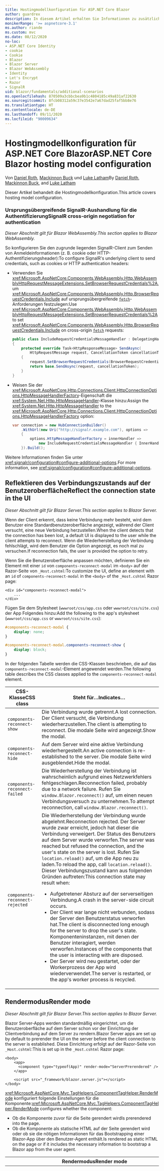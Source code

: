```yaml
---
title: Hostingmodellkonfiguration für ASP.NET Core Blazor
author: guardrex
description: In diesem Artikel erhalten Sie Informationen zu zusätzlichen Szenarios für die Blazor-Hostingmodellkonfiguration in ASP.NET Core.
monikerRange: '>= aspnetcore-3.1'
ms.author: riande
ms.custom: mvc
ms.date: 08/12/2020
no-loc:
- ASP.NET Core Identity
- cookie
- Cookie
- Blazor
- Blazor Server
- Blazor WebAssembly
- Identity
- Let's Encrypt
- Razor
- SignalR
uid: blazor/fundamentals/additional-scenarios
ms.openlocfilehash: 870509a3cbbcbea9b1c4804185c49a831af22630
ms.sourcegitcommit: 8fcb08312a59c37e3542e7a67dad25faf5bb8e76
ms.translationtype: HT
ms.contentlocale: de-DE
ms.lasthandoff: 09/11/2020
ms.locfileid: "90009634"
---
```

# <a name="aspnet-core-no-locblazor-hosting-model-configuration"></a><span data-ttu-id="02d4d-103">Hostingmodellkonfiguration für ASP.NET Core Blazor</span><span class="sxs-lookup"><span data-stu-id="02d4d-103">ASP.NET Core Blazor hosting model configuration</span></span>

<span data-ttu-id="02d4d-104">Von [Daniel Roth](https://github.com/danroth27), [Mackinnon Buck](https://github.com/MackinnonBuck) und [Luke Latham](https://github.com/guardrex)</span><span class="sxs-lookup"><span data-stu-id="02d4d-104">By [Daniel Roth](https://github.com/danroth27), [Mackinnon Buck](https://github.com/MackinnonBuck), and [Luke Latham](https://github.com/guardrex)</span></span>

<span data-ttu-id="02d4d-105">Dieser Artikel behandelt die Hostingmodellkonfiguration.</span><span class="sxs-lookup"><span data-stu-id="02d4d-105">This article covers hosting model configuration.</span></span>

### <a name="no-locsignalr-cross-origin-negotiation-for-authentication"></a><span data-ttu-id="02d4d-106">Ursprungsübergreifende SignalR-Aushandlung für die Authentifizierung</span><span class="sxs-lookup"><span data-stu-id="02d4d-106">SignalR cross-origin negotiation for authentication</span></span>

<span data-ttu-id="02d4d-107">*Dieser Abschnitt gilt für Blazor WebAssembly.*</span><span class="sxs-lookup"><span data-stu-id="02d4d-107">*This section applies to Blazor WebAssembly.*</span></span>

<span data-ttu-id="02d4d-108">So konfigurieren Sie den zugrunde liegenden SignalR-Client zum Senden von Anmeldeinformationen (z. B. cookie oder HTTP-Authentifizierungsheader):</span><span class="sxs-lookup"><span data-stu-id="02d4d-108">To configure SignalR's underlying client to send credentials, such as cookies or HTTP authentication headers:</span></span>

* <span data-ttu-id="02d4d-109">Verwenden Sie <xref:Microsoft.AspNetCore.Components.WebAssembly.Http.WebAssemblyHttpRequestMessageExtensions.SetBrowserRequestCredentials%2A>, um <xref:Microsoft.AspNetCore.Components.WebAssembly.Http.BrowserRequestCredentials.Include> auf ursprungsübergreifende [`fetch`](https://developer.mozilla.org/docs/Web/API/Fetch_API/Using_Fetch)-Anforderungen festzulegen:</span><span class="sxs-lookup"><span data-stu-id="02d4d-109">Use <xref:Microsoft.AspNetCore.Components.WebAssembly.Http.WebAssemblyHttpRequestMessageExtensions.SetBrowserRequestCredentials%2A> to set <xref:Microsoft.AspNetCore.Components.WebAssembly.Http.BrowserRequestCredentials.Include> on cross-origin [`fetch`](https://developer.mozilla.org/docs/Web/API/Fetch_API/Using_Fetch) requests:</span></span>

  ```csharp
  public class IncludeRequestCredentialsMessageHandler : DelegatingHandler
  {
      protected override Task<HttpResponseMessage> SendAsync(
          HttpRequestMessage request, CancellationToken cancellationToken)
      {
          request.SetBrowserRequestCredentials(BrowserRequestCredentials.Include);
          return base.SendAsync(request, cancellationToken);
      }
  }
  ```

* <span data-ttu-id="02d4d-110">Weisen Sie der <xref:Microsoft.AspNetCore.Http.Connections.Client.HttpConnectionOptions.HttpMessageHandlerFactory>-Eigenschaft die <xref:System.Net.Http.HttpMessageHandler>-Klasse hinzu:</span><span class="sxs-lookup"><span data-stu-id="02d4d-110">Assign the <xref:System.Net.Http.HttpMessageHandler> to the <xref:Microsoft.AspNetCore.Http.Connections.Client.HttpConnectionOptions.HttpMessageHandlerFactory> option:</span></span>

  ```csharp
  var connection = new HubConnectionBuilder()
      .WithUrl(new Uri("http://signalr.example.com"), options =>
      {
          options.HttpMessageHandlerFactory = innerHandler => 
              new IncludeRequestCredentialsMessageHandler { InnerHandler = innerHandler };
      }).Build();
  ```

<span data-ttu-id="02d4d-111">Weitere Informationen finden Sie unter <xref:signalr/configuration#configure-additional-options>.</span><span class="sxs-lookup"><span data-stu-id="02d4d-111">For more information, see <xref:signalr/configuration#configure-additional-options>.</span></span>

## <a name="reflect-the-connection-state-in-the-ui"></a><span data-ttu-id="02d4d-112">Reflektieren des Verbindungszustands auf der Benutzeroberfläche</span><span class="sxs-lookup"><span data-stu-id="02d4d-112">Reflect the connection state in the UI</span></span>

<span data-ttu-id="02d4d-113">*Dieser Abschnitt gilt für Blazor Server.*</span><span class="sxs-lookup"><span data-stu-id="02d4d-113">*This section applies to Blazor Server.*</span></span>

<span data-ttu-id="02d4d-114">Wenn der Client erkennt, dass keine Verbindung mehr besteht, wird dem Benutzer eine Standardbenutzeroberfläche angezeigt, während der Client versucht, eine neue Verbindung herzustellen.</span><span class="sxs-lookup"><span data-stu-id="02d4d-114">When the client detects that the connection has been lost, a default UI is displayed to the user while the client attempts to reconnect.</span></span> <span data-ttu-id="02d4d-115">Wenn die Wiederherstellung der Verbindung fehlschlägt, wird dem Benutzer die Option angezeigt, es noch mal zu versuchen.</span><span class="sxs-lookup"><span data-stu-id="02d4d-115">If reconnection fails, the user is provided the option to retry.</span></span>

<span data-ttu-id="02d4d-116">Wenn Sie die Benutzeroberfläche anpassen möchten, definieren Sie ein Element mit einer `id` von `components-reconnect-modal` im `<body>` auf der Razor-Seite von `_Host.cshtml`:</span><span class="sxs-lookup"><span data-stu-id="02d4d-116">To customize the UI, define an element with an `id` of `components-reconnect-modal` in the `<body>` of the `_Host.cshtml` Razor page:</span></span>

```cshtml
<div id="components-reconnect-modal">
    ...
</div>
```

<span data-ttu-id="02d4d-117">Fügen Sie dem Stylesheet (`wwwroot/css/app.css` oder `wwwroot/css/site.css`) der App Folgendes hinzu:</span><span class="sxs-lookup"><span data-stu-id="02d4d-117">Add the following to the app's stylesheet (`wwwroot/css/app.css` or `wwwroot/css/site.css`):</span></span>

```css
#components-reconnect-modal {
    display: none;
}

#components-reconnect-modal.components-reconnect-show {
    display: block;
}
```

<span data-ttu-id="02d4d-118">In der folgenden Tabelle werden die CSS-Klassen beschrieben, die auf das `components-reconnect-modal`-Element angewendet werden.</span><span class="sxs-lookup"><span data-stu-id="02d4d-118">The following table describes the CSS classes applied to the `components-reconnect-modal` element.</span></span>

| <span data-ttu-id="02d4d-119">CSS-Klasse</span><span class="sxs-lookup"><span data-stu-id="02d4d-119">CSS class</span></span>                       | <span data-ttu-id="02d4d-120">Steht für&hellip;</span><span class="sxs-lookup"><span data-stu-id="02d4d-120">Indicates&hellip;</span></span> |
| ------------------------------- | ----------------- |
| `components-reconnect-show`     | <span data-ttu-id="02d4d-121">Die Verbindung wurde getrennt.</span><span class="sxs-lookup"><span data-stu-id="02d4d-121">A lost connection.</span></span> <span data-ttu-id="02d4d-122">Der Client versucht, die Verbindung wiederherzustellen.</span><span class="sxs-lookup"><span data-stu-id="02d4d-122">The client is attempting to reconnect.</span></span> <span data-ttu-id="02d4d-123">Die modale Seite wird angezeigt.</span><span class="sxs-lookup"><span data-stu-id="02d4d-123">Show the modal.</span></span> |
| `components-reconnect-hide`     | <span data-ttu-id="02d4d-124">Auf dem Server wird eine aktive Verbindung wiederhergestellt.</span><span class="sxs-lookup"><span data-stu-id="02d4d-124">An active connection is re-established to the server.</span></span> <span data-ttu-id="02d4d-125">Die modale Seite wird ausgeblendet.</span><span class="sxs-lookup"><span data-stu-id="02d4d-125">Hide the modal.</span></span> |
| `components-reconnect-failed`   | <span data-ttu-id="02d4d-126">Die Wiederherstellung der Verbindung ist wahrscheinlich aufgrund eines Netzwerkfehlers fehlgeschlagen.</span><span class="sxs-lookup"><span data-stu-id="02d4d-126">Reconnection failed, probably due to a network failure.</span></span> <span data-ttu-id="02d4d-127">Rufen Sie `window.Blazor.reconnect()` auf, um einen neuen Verbindungsversuch zu unternehmen.</span><span class="sxs-lookup"><span data-stu-id="02d4d-127">To attempt reconnection, call `window.Blazor.reconnect()`.</span></span> |
| `components-reconnect-rejected` | <span data-ttu-id="02d4d-128">Die Wiederherstellung der Verbindung wurde abgelehnt.</span><span class="sxs-lookup"><span data-stu-id="02d4d-128">Reconnection rejected.</span></span> <span data-ttu-id="02d4d-129">Der Server wurde zwar erreicht, jedoch hat dieser die Verbindung verweigert. Der Status des Benutzers auf dem Server wurde verworfen.</span><span class="sxs-lookup"><span data-stu-id="02d4d-129">The server was reached but refused the connection, and the user's state on the server is lost.</span></span> <span data-ttu-id="02d4d-130">Rufen Sie `location.reload()` auf, um die App neu zu laden.</span><span class="sxs-lookup"><span data-stu-id="02d4d-130">To reload the app, call `location.reload()`.</span></span> <span data-ttu-id="02d4d-131">Dieser Verbindungszustand kann aus folgenden Gründen auftreten:</span><span class="sxs-lookup"><span data-stu-id="02d4d-131">This connection state may result when:</span></span><ul><li><span data-ttu-id="02d4d-132">Aufgetretener Absturz auf der serverseitigen Verbindung.</span><span class="sxs-lookup"><span data-stu-id="02d4d-132">A crash in the server-side circuit occurs.</span></span></li><li><span data-ttu-id="02d4d-133">Der Client war lange nicht verbunden, sodass der Server den Benutzerstatus verworfen hat.</span><span class="sxs-lookup"><span data-stu-id="02d4d-133">The client is disconnected long enough for the server to drop the user's state.</span></span> <span data-ttu-id="02d4d-134">Komponenteninstanzen, mit denen der Benutzer interagiert, werden verworfen.</span><span class="sxs-lookup"><span data-stu-id="02d4d-134">Instances of the components that the user is interacting with are disposed.</span></span></li><li><span data-ttu-id="02d4d-135">Der Server wird neu gestartet, oder der Workerprozess der App wird wiederverwendet.</span><span class="sxs-lookup"><span data-stu-id="02d4d-135">The server is restarted, or the app's worker process is recycled.</span></span></li></ul> |

## <a name="render-mode"></a><span data-ttu-id="02d4d-136">Rendermodus</span><span class="sxs-lookup"><span data-stu-id="02d4d-136">Render mode</span></span>

<span data-ttu-id="02d4d-137">*Dieser Abschnitt gilt für Blazor Server.*</span><span class="sxs-lookup"><span data-stu-id="02d4d-137">*This section applies to Blazor Server.*</span></span>

<span data-ttu-id="02d4d-138">Blazor Server-Apps werden standardmäßig eingerichtet, um die Benutzeroberfläche auf dem Server schon vor der Einrichtung der Clientverbindung auf dem Server zu rendern.</span><span class="sxs-lookup"><span data-stu-id="02d4d-138">Blazor Server apps are set up by default to prerender the UI on the server before the client connection to the server is established.</span></span> <span data-ttu-id="02d4d-139">Diese Einrichtung erfolgt auf der Razor-Seite von `_Host.cshtml`:</span><span class="sxs-lookup"><span data-stu-id="02d4d-139">This is set up in the `_Host.cshtml` Razor page:</span></span>

```cshtml
<body>
    <app>
      <component type="typeof(App)" render-mode="ServerPrerendered" />
    </app>

    <script src="_framework/blazor.server.js"></script>
</body>
```

<span data-ttu-id="02d4d-140"><xref:Microsoft.AspNetCore.Mvc.TagHelpers.ComponentTagHelper.RenderMode> konfiguriert folgende Einstellungen für die Komponente:</span><span class="sxs-lookup"><span data-stu-id="02d4d-140"><xref:Microsoft.AspNetCore.Mvc.TagHelpers.ComponentTagHelper.RenderMode> configures whether the component:</span></span>

* <span data-ttu-id="02d4d-141">Ob die Komponente zuvor für die Seite gerendert wird</span><span class="sxs-lookup"><span data-stu-id="02d4d-141">Is prerendered into the page.</span></span>
* <span data-ttu-id="02d4d-142">Ob die Komponente als statische HTML auf der Seite gerendert wird oder ob sie die nötigen Informationen für das Bootstrapping einer Blazor-App über den Benutzer-Agent enthält.</span><span class="sxs-lookup"><span data-stu-id="02d4d-142">Is rendered as static HTML on the page or if it includes the necessary information to bootstrap a Blazor app from the user agent.</span></span>

| <span data-ttu-id="02d4d-143">Rendermodus</span><span class="sxs-lookup"><span data-stu-id="02d4d-143">Render mode</span></span> | <span data-ttu-id="02d4d-144">Beschreibung</span><span class="sxs-lookup"><span data-stu-id="02d4d-144">Description</span></span> |
| --- | --- |
| <xref:Microsoft.AspNetCore.Mvc.Rendering.RenderMode.ServerPrerendered> | <span data-ttu-id="02d4d-145">Rendert die Komponente in statisches HTML und fügt einen Marker für eine Blazor Server-App hinzu.</span><span class="sxs-lookup"><span data-stu-id="02d4d-145">Renders the component into static HTML and includes a marker for a Blazor Server app.</span></span> <span data-ttu-id="02d4d-146">Wenn der Benutzer-Agent gestartet wird, wird der Marker zum Bootstrapping einer Blazor-App verwendet.</span><span class="sxs-lookup"><span data-stu-id="02d4d-146">When the user-agent starts, this marker is used to bootstrap a Blazor app.</span></span> |
| <xref:Microsoft.AspNetCore.Mvc.Rendering.RenderMode.Server> | <span data-ttu-id="02d4d-147">Rendert einen Marker für eine Blazor Server-App.</span><span class="sxs-lookup"><span data-stu-id="02d4d-147">Renders a marker for a Blazor Server app.</span></span> <span data-ttu-id="02d4d-148">Die Ausgabe der Komponente ist nicht enthalten.</span><span class="sxs-lookup"><span data-stu-id="02d4d-148">Output from the component isn't included.</span></span> <span data-ttu-id="02d4d-149">Wenn der Benutzer-Agent gestartet wird, wird der Marker zum Bootstrapping einer Blazor-App verwendet.</span><span class="sxs-lookup"><span data-stu-id="02d4d-149">When the user-agent starts, this marker is used to bootstrap a Blazor app.</span></span> |
| <xref:Microsoft.AspNetCore.Mvc.Rendering.RenderMode.Static> | <span data-ttu-id="02d4d-150">Rendert die Komponente in statischen HTML-Code.</span><span class="sxs-lookup"><span data-stu-id="02d4d-150">Renders the component into static HTML.</span></span> |

<span data-ttu-id="02d4d-151">Das Rendern von Serverkomponenten über eine statische HTML-Seite wird nicht unterstützt.</span><span class="sxs-lookup"><span data-stu-id="02d4d-151">Rendering server components from a static HTML page isn't supported.</span></span>

## <a name="initialize-the-no-locblazor-circuit"></a><span data-ttu-id="02d4d-152">Initialisieren der Blazor-Verbindung</span><span class="sxs-lookup"><span data-stu-id="02d4d-152">Initialize the Blazor circuit</span></span>

<span data-ttu-id="02d4d-153">*Dieser Abschnitt gilt für Blazor Server.*</span><span class="sxs-lookup"><span data-stu-id="02d4d-153">*This section applies to Blazor Server.*</span></span>

<span data-ttu-id="02d4d-154">Konfigurieren Sie den manuellen Start der [SignalR-Verbindung](xref:blazor/hosting-models#circuits) einer Blazor Server-App in der Datei `Pages/_Host.cshtml`:</span><span class="sxs-lookup"><span data-stu-id="02d4d-154">Configure the manual start of a Blazor Server app's [SignalR circuit](xref:blazor/hosting-models#circuits) in the `Pages/_Host.cshtml` file:</span></span>

* <span data-ttu-id="02d4d-155">Fügen Sie ein `autostart="false"`-Attribut zum `<script>`-Tag für das `blazor.server.js`-Skript hinzu.</span><span class="sxs-lookup"><span data-stu-id="02d4d-155">Add an `autostart="false"` attribute to the `<script>` tag for the `blazor.server.js` script.</span></span>
* <span data-ttu-id="02d4d-156">Fügen Sie ein Skript, das `Blazor.start` aufruft, nach dem Tag `blazor.server.js` des Skripts und innerhalb des schließenden Tags `</body>` ein.</span><span class="sxs-lookup"><span data-stu-id="02d4d-156">Place a script that calls `Blazor.start` after the `blazor.server.js` script's tag and inside the closing `</body>` tag.</span></span>

<span data-ttu-id="02d4d-157">Wenn `autostart` deaktiviert ist, funktionieren alle Aspekte der App, die nicht von der Verbindung abhängen, normal.</span><span class="sxs-lookup"><span data-stu-id="02d4d-157">When `autostart` is disabled, any aspect of the app that doesn't depend on the circuit works normally.</span></span> <span data-ttu-id="02d4d-158">So ist beispielsweise das clientseitige Routing betriebsbereit.</span><span class="sxs-lookup"><span data-stu-id="02d4d-158">For example, client-side routing is operational.</span></span> <span data-ttu-id="02d4d-159">Aspekte, die von der Verbindung abhängen, sind jedoch erst betriebsbereit, nachdem `Blazor.start` aufgerufen wurde.</span><span class="sxs-lookup"><span data-stu-id="02d4d-159">However, any aspect that depends on the circuit isn't operational until `Blazor.start` is called.</span></span> <span data-ttu-id="02d4d-160">Das App-Verhalten ist ohne eine bestehende Verbindung unvorhersehbar.</span><span class="sxs-lookup"><span data-stu-id="02d4d-160">App behavior is unpredictable without an established circuit.</span></span> <span data-ttu-id="02d4d-161">Komponentenmethoden können beispielsweise nicht ausgeführt werden, solange die Verbindung getrennt ist.</span><span class="sxs-lookup"><span data-stu-id="02d4d-161">For example, component methods fail to execute while the circuit is disconnected.</span></span>

### <a name="initialize-no-locblazor-when-the-document-is-ready"></a><span data-ttu-id="02d4d-162">Initialisieren von Blazor, wenn das Dokument bereit ist</span><span class="sxs-lookup"><span data-stu-id="02d4d-162">Initialize Blazor when the document is ready</span></span>

<span data-ttu-id="02d4d-163">So initialisieren Sie die Blazor-App, wenn das Dokument bereit ist:</span><span class="sxs-lookup"><span data-stu-id="02d4d-163">To initialize the Blazor app when the document is ready:</span></span>

```cshtml
<body>

    ...

    <script autostart="false" src="_framework/blazor.server.js"></script>
    <script>
      document.addEventListener("DOMContentLoaded", function() {
        Blazor.start();
      });
    </script>
</body>
```

### <a name="chain-to-the-promise-that-results-from-a-manual-start"></a><span data-ttu-id="02d4d-164">Verketten mit dem `Promise`, der sich aus einem manuellen Start ergibt</span><span class="sxs-lookup"><span data-stu-id="02d4d-164">Chain to the `Promise` that results from a manual start</span></span>

<span data-ttu-id="02d4d-165">Wenn Sie weitere Aufgaben wie etwa eine JS-Interop-Initialisierung ausführen möchten, verwenden Sie `then` für die Verkettung mit dem `Promise`, der sich aus dem manuellen Start der Blazor-App ergibt:</span><span class="sxs-lookup"><span data-stu-id="02d4d-165">To perform additional tasks, such as JS interop initialization, use `then` to chain to the `Promise` that results from a manual Blazor app start:</span></span>

```cshtml
<body>

    ...

    <script autostart="false" src="_framework/blazor.server.js"></script>
    <script>
      Blazor.start().then(function () {
        ...
      });
    </script>
</body>
```

### <a name="configure-the-no-locsignalr-client"></a><span data-ttu-id="02d4d-166">Konfigurieren des SignalR-Clients</span><span class="sxs-lookup"><span data-stu-id="02d4d-166">Configure the SignalR client</span></span>

#### <a name="logging"></a><span data-ttu-id="02d4d-167">Protokollierung</span><span class="sxs-lookup"><span data-stu-id="02d4d-167">Logging</span></span>

<span data-ttu-id="02d4d-168">Zur Konfiguration der SignalR-Clientprotokollierung wird ein Konfigurationsobjekt (`configureSignalR`) übergeben, das `configureLogging` mit der Protokollebene im Client-Generator aufruft.</span><span class="sxs-lookup"><span data-stu-id="02d4d-168">To configure SignalR client logging, pass in a configuration object (`configureSignalR`) that calls `configureLogging` with the log level on the client builder:</span></span>

```cshtml
<body>

    ...

    <script autostart="false" src="_framework/blazor.server.js"></script>
    <script>
      Blazor.start({
        configureSignalR: function (builder) {
          builder.configureLogging("information");
        }
      });
    </script>
</body>
```

<span data-ttu-id="02d4d-169">Im vorherigen Beispiel entspricht `information` der Protokollebene <xref:Microsoft.Extensions.Logging.LogLevel.Information?displayProperty=nameWithType>.</span><span class="sxs-lookup"><span data-stu-id="02d4d-169">In the preceding example, `information` is equivalent to a log level of <xref:Microsoft.Extensions.Logging.LogLevel.Information?displayProperty=nameWithType>.</span></span>

### <a name="modify-the-reconnection-handler"></a><span data-ttu-id="02d4d-170">Ändern des Handlers für die Wiederherstellung einer Verbindung</span><span class="sxs-lookup"><span data-stu-id="02d4d-170">Modify the reconnection handler</span></span>

<span data-ttu-id="02d4d-171">Die Verbindungsereignisse des Handlers für die Wiederherstellung einer Verbindung können geändert werden, um benutzerdefinierte Verhaltensweisen zu erzeugen, z. B. für Folgendes:</span><span class="sxs-lookup"><span data-stu-id="02d4d-171">The reconnection handler's circuit connection events can be modified for custom behaviors, such as:</span></span>

* <span data-ttu-id="02d4d-172">Benachrichtigung an einen Benutzer, wenn die Verbindung unterbrochen wird</span><span class="sxs-lookup"><span data-stu-id="02d4d-172">To notify the user if the connection is dropped.</span></span>
* <span data-ttu-id="02d4d-173">Ausführen der Protokollierung (vom Client), wenn eine Verbindung besteht</span><span class="sxs-lookup"><span data-stu-id="02d4d-173">To perform logging (from the client) when a circuit is connected.</span></span>

<span data-ttu-id="02d4d-174">Zum Ändern der Verbindungsereignisse registrieren Sie Rückrufe für die folgenden Verbindungsänderungen:</span><span class="sxs-lookup"><span data-stu-id="02d4d-174">To modify the connection events, register callbacks for the following connection changes:</span></span>

* <span data-ttu-id="02d4d-175">Unterbrochene Verbindungen verwenden `onConnectionDown`.</span><span class="sxs-lookup"><span data-stu-id="02d4d-175">Dropped connections use `onConnectionDown`.</span></span>
* <span data-ttu-id="02d4d-176">Hergestellte/wieder hergestellte Verbindungen verwenden `onConnectionUp`.</span><span class="sxs-lookup"><span data-stu-id="02d4d-176">Established/re-established connections use `onConnectionUp`.</span></span>

<span data-ttu-id="02d4d-177">**Sowohl** `onConnectionDown` als auch `onConnectionUp` sind obligatorisch:</span><span class="sxs-lookup"><span data-stu-id="02d4d-177">**Both** `onConnectionDown` and `onConnectionUp` must be specified:</span></span>

```cshtml
<body>

    ...

    <script autostart="false" src="_framework/blazor.server.js"></script>
    <script>
      Blazor.start({
        reconnectionHandler: {
          onConnectionDown: (options, error) => console.error(error);
          onConnectionUp: () => console.log("Up, up, and away!");
        }
      });
    </script>
</body>
```

### <a name="adjust-the-reconnection-retry-count-and-interval"></a><span data-ttu-id="02d4d-178">Passen Sie die Anzahl und das Intervall der Wiederholungsversuche zum erneuten Herstellen einer Verbindung an.</span><span class="sxs-lookup"><span data-stu-id="02d4d-178">Adjust the reconnection retry count and interval</span></span>

<span data-ttu-id="02d4d-179">Legen Sie zum Anpassen der Anzahl und des Intervalls der Wiederholungsversuche zum erneuten Herstellen einer Verbindung die zulässige Anzahl von Wiederholungsversuchen (`maxRetries`) und den zulässigen Zeitraum in Millisekunden (`retryIntervalMilliseconds`) für jeden Versuch fest:</span><span class="sxs-lookup"><span data-stu-id="02d4d-179">To adjust the reconnection retry count and interval, set the number of retries (`maxRetries`) and period in milliseconds permitted for each retry attempt (`retryIntervalMilliseconds`):</span></span>

```cshtml
<body>

    ...

    <script autostart="false" src="_framework/blazor.server.js"></script>
    <script>
      Blazor.start({
        reconnectionOptions: {
          maxRetries: 3,
          retryIntervalMilliseconds: 2000
        }
      });
    </script>
</body>
```

## <a name="hide-or-replace-the-reconnection-display"></a><span data-ttu-id="02d4d-180">Ausblenden oder Ersetzen der Anzeige einer erneuten Verbindung</span><span class="sxs-lookup"><span data-stu-id="02d4d-180">Hide or replace the reconnection display</span></span>

<span data-ttu-id="02d4d-181">Legen Sie zum Ausblenden der Anzeige einer erneuten Verbindung das `_reconnectionDisplay` des Handlers für die erneuten Verbindung auf ein leeres Objekt fest (`{}` oder `new Object()`).</span><span class="sxs-lookup"><span data-stu-id="02d4d-181">To hide the reconnection display, set the reconnection handler's `_reconnectionDisplay` to an empty object (`{}` or `new Object()`):</span></span>

```cshtml
<body>

    ...

    <script autostart="false" src="_framework/blazor.server.js"></script>
    <script>
      window.addEventListener('beforeunload', function () {
        Blazor.defaultReconnectionHandler._reconnectionDisplay = {};
      });

      Blazor.start();
    </script>
</body>
```

<span data-ttu-id="02d4d-182">Um die Anzeige einer erneuten Verbindung zu ersetzen, legen Sie im vorherigen Beispiel `_reconnectionDisplay` auf das anzuzeigende Element fest:</span><span class="sxs-lookup"><span data-stu-id="02d4d-182">To replace the reconnection display, set `_reconnectionDisplay` in the preceding example to the element for display:</span></span>

```javascript
Blazor.defaultReconnectionHandler._reconnectionDisplay = 
  document.getElementById("{ELEMENT ID}");
```

<span data-ttu-id="02d4d-183">Der Platzhalter `{ELEMENT ID}` ist die ID des HTML-Elements, das angezeigt werden soll.</span><span class="sxs-lookup"><span data-stu-id="02d4d-183">The placeholder `{ELEMENT ID}` is the ID of the HTML element to display.</span></span>

::: moniker range=">= aspnetcore-5.0"

<span data-ttu-id="02d4d-184">Passen Sie die Verzögerung an, bevor die Anzeige einer erneuten Verbindung angezeigt wird, indem Sie die `transition-delay`-Eigenschaft im CSS (`wwwroot/css/site.css`) der App für das modale Element festlegen.</span><span class="sxs-lookup"><span data-stu-id="02d4d-184">Customize the delay before the reconnection display appears by setting the `transition-delay` property in the app's CSS (`wwwroot/css/site.css`) for the modal element.</span></span> <span data-ttu-id="02d4d-185">Im folgenden Beispiel wird die Übergangsverzögerung von 500 ms (Standard) auf 1.000 ms (1 Sekunde) festgelegt:</span><span class="sxs-lookup"><span data-stu-id="02d4d-185">The following example sets the transition delay from 500 ms (default) to 1,000 ms (1 second):</span></span>

```css
#components-reconnect-modal {
    transition: visibility 0s linear 1000ms;
}
```

::: moniker-end

## <a name="influence-html-head-tag-elements"></a><span data-ttu-id="02d4d-186">Beeinflussen von HTML-`<head>`-Tagelementen</span><span class="sxs-lookup"><span data-stu-id="02d4d-186">Influence HTML `<head>` tag elements</span></span>

<span data-ttu-id="02d4d-187">*Dieser Abschnitt gilt für das anstehende ASP.NET Core 5.0-Release von Blazor WebAssembly und Blazor Server.*</span><span class="sxs-lookup"><span data-stu-id="02d4d-187">*This section applies to the upcoming ASP.NET Core 5.0 release of Blazor WebAssembly and Blazor Server.*</span></span>

<span data-ttu-id="02d4d-188">Beim Rendern fügen die `Title`-, `Link`- und `Meta`-Komponenten Daten in den HTML-`<head>`-Tagelementen hinzu oder aktualisieren diese:</span><span class="sxs-lookup"><span data-stu-id="02d4d-188">When rendered, the `Title`, `Link`, and `Meta` components add or update data in the HTML `<head>` tag elements:</span></span>

```razor
@using Microsoft.AspNetCore.Components.Web.Extensions.Head

<Title Value="{TITLE}" />
<Link href="{URL}" rel="stylesheet" />
<Meta content="{DESCRIPTION}" name="description" />
```

<span data-ttu-id="02d4d-189">Im vorherigen Beispiel sind die Platzhalter für `{TITLE}`, `{URL}` und `{DESCRIPTION}` Zeichenfolgenwerte, Razor-Variablen oder Razor-Ausdrücke.</span><span class="sxs-lookup"><span data-stu-id="02d4d-189">In the preceding example, placeholders for `{TITLE}`, `{URL}`, and `{DESCRIPTION}` are string values, Razor variables, or Razor expressions.</span></span>

<span data-ttu-id="02d4d-190">Die folgenden Merkmale gelten:</span><span class="sxs-lookup"><span data-stu-id="02d4d-190">The following characteristics apply:</span></span>

* <span data-ttu-id="02d4d-191">Serverseitiges PreRendering wird unterstützt.</span><span class="sxs-lookup"><span data-stu-id="02d4d-191">Server-side prerendering is supported.</span></span>
* <span data-ttu-id="02d4d-192">Der `Value`-Parameter ist der einzige gültige Parameter für die `Title`-Komponente.</span><span class="sxs-lookup"><span data-stu-id="02d4d-192">The `Value` parameter is the only valid parameter for the `Title` component.</span></span>
* <span data-ttu-id="02d4d-193">HTML-Attribute, die für die `Meta`- und `Link`-Komponenten bereitgestellt werden, werden in [zusätzlichen Attributen](xref:blazor/components/index#attribute-splatting-and-arbitrary-parameters) erfasst und über das gerenderte HTML-Tag übergeben.</span><span class="sxs-lookup"><span data-stu-id="02d4d-193">HTML attributes provided to the `Meta` and `Link` components are captured in [additional attributes](xref:blazor/components/index#attribute-splatting-and-arbitrary-parameters) and passed through to the rendered HTML tag.</span></span>
* <span data-ttu-id="02d4d-194">Bei mehreren `Title`-Komponenten gibt der Titel der Seite den `Value` der zuletzt gerenderten `Title`-Komponente wieder.</span><span class="sxs-lookup"><span data-stu-id="02d4d-194">For multiple `Title` components, the title of the page reflects the `Value` of the last `Title` component rendered.</span></span>
* <span data-ttu-id="02d4d-195">Wenn mehrere `Meta`- oder `Link`-Komponenten mit identischen Attributen enthalten sind, wird genau ein HTML-Tag pro `Meta`- oder `Link`-Komponente gerendert.</span><span class="sxs-lookup"><span data-stu-id="02d4d-195">If multiple `Meta` or `Link` components are included with identical attributes, there's exactly one HTML tag rendered per `Meta` or `Link` component.</span></span> <span data-ttu-id="02d4d-196">Zwei `Meta`- oder `Link`-Komponenten können nicht auf dasselbe gerenderte HTML-Tag verweisen.</span><span class="sxs-lookup"><span data-stu-id="02d4d-196">Two `Meta` or `Link` components can't refer to the same rendered HTML tag.</span></span>
* <span data-ttu-id="02d4d-197">Änderungen an den Parametern vorhandener `Meta`- oder `Link`-Komponenten werden in ihren gerenderten HTML-Tags widergespiegelt.</span><span class="sxs-lookup"><span data-stu-id="02d4d-197">Changes to the parameters of existing `Meta` or `Link` components are reflected in their rendered HTML tags.</span></span>
* <span data-ttu-id="02d4d-198">Wenn die `Link`- oder `Meta`-Komponenten nicht mehr gerendert und somit vom Framework verworfen werden, werden ihre gerenderten HTML-Tags entfernt.</span><span class="sxs-lookup"><span data-stu-id="02d4d-198">When the `Link` or `Meta` components are no longer rendered and thus disposed by the framework, their rendered HTML tags are removed.</span></span>

<span data-ttu-id="02d4d-199">Wenn eine der Frameworkkomponenten in einer untergeordneten Komponente verwendet wird, beeinflusst das gerenderte HTML-Tag jede andere untergeordnete Komponente der übergeordneten Komponente, solange die untergeordnete Komponente, die die Frameworkkomponente enthält, gerendert wird.</span><span class="sxs-lookup"><span data-stu-id="02d4d-199">When one of the framework components is used in a child component, the rendered HTML tag influences any other child component of the parent component as long as the child component containing the framework component is rendered.</span></span> <span data-ttu-id="02d4d-200">Der Unterschied bei der Verwendung einer dieser Frameworkkomponenten in einer untergeordneten Komponente und dem Platzieren eines -HTML-Tags in `wwwroot/index.html` oder `Pages/_Host.cshtml` besteht darin, dass das gerenderte HTML-Tag einer Rahmenkomponente:</span><span class="sxs-lookup"><span data-stu-id="02d4d-200">The distinction between using the one of these framework components in a child component and placing a an HTML tag in `wwwroot/index.html` or `Pages/_Host.cshtml` is that a framework component's rendered HTML tag:</span></span>

* <span data-ttu-id="02d4d-201">Nach Anwendungszustand geändert werden kann.</span><span class="sxs-lookup"><span data-stu-id="02d4d-201">Can be modified by application state.</span></span> <span data-ttu-id="02d4d-202">Ein hartcodiertes HTML-Tag kann nicht nach Anwendungszustand geändert werden.</span><span class="sxs-lookup"><span data-stu-id="02d4d-202">A hard-coded HTML tag can't be modified by application state.</span></span>
* <span data-ttu-id="02d4d-203">Aus dem HTML-`<head>` entfernt wird, wenn die übergeordnete Komponente nicht mehr gerendert wird.</span><span class="sxs-lookup"><span data-stu-id="02d4d-203">Is removed from the HTML `<head>` when the parent component is no longer rendered.</span></span>

## <a name="static-files"></a><span data-ttu-id="02d4d-204">Statische Dateien</span><span class="sxs-lookup"><span data-stu-id="02d4d-204">Static files</span></span>

<span data-ttu-id="02d4d-205">*Dieser Abschnitt gilt für Blazor Server.*</span><span class="sxs-lookup"><span data-stu-id="02d4d-205">*This section applies to Blazor Server.*</span></span>

<span data-ttu-id="02d4d-206">Verwenden Sie **einen** der folgenden Ansätze, um zusätzliche Dateizuordnungen mit einem <xref:Microsoft.AspNetCore.StaticFiles.FileExtensionContentTypeProvider> zu erstellen oder andere <xref:Microsoft.AspNetCore.Builder.StaticFileOptions> zu konfigurieren.</span><span class="sxs-lookup"><span data-stu-id="02d4d-206">To create additional file mappings with a <xref:Microsoft.AspNetCore.StaticFiles.FileExtensionContentTypeProvider> or configure other <xref:Microsoft.AspNetCore.Builder.StaticFileOptions>, use **one** of the following approaches.</span></span> <span data-ttu-id="02d4d-207">In den folgenden Beispielen ist der Platzhalter `{EXTENSION}` die Dateierweiterung und der Platzhalter `{CONTENT TYPE}` der Inhaltstyp.</span><span class="sxs-lookup"><span data-stu-id="02d4d-207">In the following examples, the `{EXTENSION}` placeholder is the file extension, and the `{CONTENT TYPE}` placeholder is the content type.</span></span>

* <span data-ttu-id="02d4d-208">Konfigurieren Sie Optionen über [Abhängigkeitsinjektion (Dependency Injection, DI)](xref:blazor/fundamentals/dependency-injection) in `Startup.ConfigureServices` (`Startup.cs`) mithilfe von <xref:Microsoft.AspNetCore.Builder.StaticFileOptions>:</span><span class="sxs-lookup"><span data-stu-id="02d4d-208">Configure options through [dependency injection (DI)](xref:blazor/fundamentals/dependency-injection) in `Startup.ConfigureServices` (`Startup.cs`) using <xref:Microsoft.AspNetCore.Builder.StaticFileOptions>:</span></span>

  ```csharp
  using Microsoft.AspNetCore.StaticFiles;

  ...

  var provider = new FileExtensionContentTypeProvider();
  provider.Mappings["{EXTENSION}"] = "{CONTENT TYPE}";

  services.Configure<StaticFileOptions>(options =>
  {
      options.ContentTypeProvider = provider;
  });
  ```

  <span data-ttu-id="02d4d-209">Da bei diesem Ansatz derselbe Dateianbieter konfiguriert wird, der für `blazor.server.js` verwendet wird, müssen Sie sicherstellen, dass die benutzerdefinierte Konfiguration nicht die Bereitstellung für `blazor.server.js` beeinträchtigt.</span><span class="sxs-lookup"><span data-stu-id="02d4d-209">Because this approach configures the same file provider used to serve `blazor.server.js`, make sure that your custom configuration doesn't interfere with serving `blazor.server.js`.</span></span> <span data-ttu-id="02d4d-210">Entfernen Sie z. B. nicht die Zuordnung für JavaScript-Dateien, indem Sie den Anbieter mit `provider.Mappings.Remove(".js")` konfigurieren.</span><span class="sxs-lookup"><span data-stu-id="02d4d-210">For example, don't remove the mapping for JavaScript files by configuring the provider with `provider.Mappings.Remove(".js")`.</span></span>

* <span data-ttu-id="02d4d-211">Verwenden Sie zwei Aufrufe von <xref:Microsoft.AspNetCore.Builder.StaticFileExtensions.UseStaticFiles%2A> in `Startup.Configure` (`Startup.cs`):</span><span class="sxs-lookup"><span data-stu-id="02d4d-211">Use two calls to <xref:Microsoft.AspNetCore.Builder.StaticFileExtensions.UseStaticFiles%2A> in `Startup.Configure` (`Startup.cs`):</span></span>
  * <span data-ttu-id="02d4d-212">Konfigurieren Sie den benutzerdefinierten Dateianbieter im ersten Aufruf mit <xref:Microsoft.AspNetCore.Builder.StaticFileOptions>.</span><span class="sxs-lookup"><span data-stu-id="02d4d-212">Configure the custom file provider in the first call with <xref:Microsoft.AspNetCore.Builder.StaticFileOptions>.</span></span>
  * <span data-ttu-id="02d4d-213">Die zweite Middleware verarbeitet `blazor.server.js`. Diese Datei verwendet die Standardkonfiguration der statischen Dateien, die vom Blazor-Framework bereitgestellt wird.</span><span class="sxs-lookup"><span data-stu-id="02d4d-213">The second middleware serves `blazor.server.js`, which uses the default static files configuration provided by the Blazor framework.</span></span>

  ```csharp
  using Microsoft.AspNetCore.StaticFiles;

  ...

  var provider = new FileExtensionContentTypeProvider();
  provider.Mappings["{EXTENSION}"] = "{CONTENT TYPE}";

  app.UseStaticFiles(new StaticFileOptions { ContentTypeProvider = provider });
  app.UseStaticFiles();
  ```

## <a name="additional-resources"></a><span data-ttu-id="02d4d-214">Zusätzliche Ressourcen</span><span class="sxs-lookup"><span data-stu-id="02d4d-214">Additional resources</span></span>

* <xref:fundamentals/logging/index>

